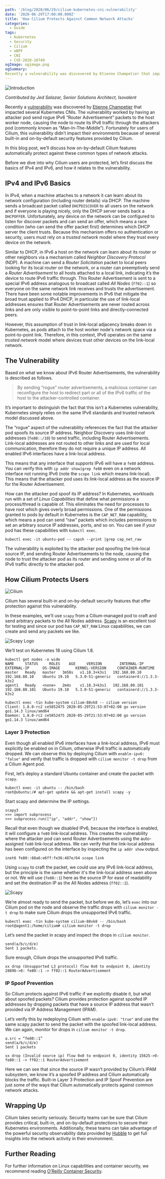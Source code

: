 ```yaml
---
path: '/blog/2020/06/29/cilium-kubernetes-cni-vulnerability'
date: '2020-06-29T17:00:00.000Z'
title: 'How Cilium Protects Against Common Network Attacks'
categories:
  - Guide
tags:
  - Kubernetes
  - Security
  - Cilium
  - eBPF
  - CNI
  - CVE-2020-10749
ogImage: ogimage.png
ogSummary: `
Recently a vulnerability was discovered by Etienne Champetier that impacted several Kubernetes CNIs. The vulnerability worked by having an attacker pod send rogue IPv6 “Router Advertisement” packets to the host worker node, causing the node to route its IPv6 traffic through the attackers pod (commonly known as “Man-In-The-Middle”). Fortunately for users of Cilium, this vulnerability didn’t impact their environments because of several built-in and on-by-default security features provided by Cilium.In this blog post, we’ll discuss how on-by-default Cilium features automatically protect against these common types of network attacks.`
---
```


![Introduction](ogimage.png)

_Contributed by Jed Salazar, Senior Solutions Architect, Isovalent_

Recently a [vulnerability](https://nvd.nist.gov/vuln/detail/CVE-2020-10749) was discovered by [Etienne Champetier](https://github.com/champtar) that impacted several Kubernetes CNIs. The vulnerability worked by having an attacker pod send rogue IPv6 “Router Advertisement” packets to the host worker node, causing the node to route its IPv6 traffic through the attackers pod (commonly known as “Man-In-The-Middle”). Fortunately for users of Cilium, this vulnerability didn’t impact their environments because of several built-in and on-by-default security features provided by Cilium.

In this blog post, we’ll discuss how on-by-default Cilium features automatically protect against these common types of network attacks.

Before we dive into why Cilium users are protected, let’s first discuss the basics of IPv4 and IPv6, and how it relates to the vulnerability.

## IPv4 and IPv6 Basics

In IPv4, when a machine attaches to a network it can learn about its network configuration (including router details) via DHCP. The machine sends a broadcast packet called `DHCPDISCOVER` to all users on the network and if everyone is playing nicely, only the DHCP server sends back a `DHCPOFFER`. Unfortunately, any device on the network can be configured to listen for discover packets and can send an offer, which means a race condition (who can send the offer packet first) determines which DHCP server the client trusts. Because this mechanism offers no authentication or security, users must rely on a _trusted network_ model where they trust every device on the network.

Similar to DHCP, in IPv6 a host on the network can learn about its router or other neighbors via a mechanism called _Neighbor Discovery Protocol_ (NDP). A machine can send a _Router Solicitation_ packet to local peers looking for its local router on the network, or a router can preemptively send a _Router Advertisement_ to all hosts attached to a local link, indicating it’s the device to route IPv6 traffic through. This Router Advertisement is sent to a special IPv6 address analogous to broadcast called _All Nodes_ (`ff02::1`) so everyone on the same network link receives and trusts the advertisement. There have been some notable improvements in IPv6 that mitigate the broad trust applied to IPv4 DHCP, in particular the use of link-local addresses ensures that Router Advertisements are never routed across links and are only visible to point-to-point links and directly-connected peers.

However, this assumption of trust in link-local adjacency breaks down in Kubernetes, as pods attach to the host worker node's network space via a point-to-point link. Therefore, in this context, IPv6 operates on the same _trusted network_ model where devices trust other devices on the link-local network.

## The Vulnerability

Based on what we know about IPv6 Router Advertisements, the vulnerability is described as follows.

> By sending “rogue” router advertisements, a malicious container can reconfigure the host to redirect part or all of the IPv6 traffic of the host to the attacker-controlled container.

It’s important to distinguish the fact that this isn’t a Kubernetes vulnerability, Kubernetes simply relies on the same IPv6 standards and trusted network model discussed above.

The “rogue” aspect of the vulnerability references the fact that the attacker pod spoofs its source IP address. Neighbor Discovery uses _link-local_ addresses (`fe80::/10`) to send traffic, including Router Advertisements. Link-local addresses are not routed to other links and are used for local communication, therefore they do not require a unique IP address. All enabled IPv6 interfaces have a link-local address.

This means that any interface that _supports_ IPv6 will have a `fe80` address. You can verify this with `ip addr show|grep fe80` even on a network interface not running IPv6 (note the `scope link` which means link-local). This means that the attacker pod uses its link-local address as the source IP for the Router Advertisement.

How can the attacker pod spoof its IP address? In Kubernetes, workloads run with a set of _Linux Capabilities_ that define what permissions a process/thread is capable of. This eliminates the need for processes to have root which gives overly broad permissions. One of the permissions granted to pods by default in Kubernetes is the `CAP_NET_RAW` capability, which means a pod can send “raw” packets which includes permissions to set an arbitrary source IP addresses, ports, and so on. You can see if your pod has these capabilities with `kubectl exec`.

```
kubectl exec -it ubuntu-pod -- capsh --print |grep cap_net_raw
```

The vulnerability is exploited by the attacker pod spoofing the link-local source IP, and sending Router Advertisements to the node, causing the node to trust the attacker pod as its router and sending some or all of its IPv6 traffic directly to the attacker pod.

## How Cilium Protects Users

![Cilium](gopher_ra_full.png)

Cilium has several built-in and on-by-default security features that offer protection against this vulnerability.

In these examples, we’ll use `scapy` from a Cilium-managed pod to craft and send arbitrary packets to the All Nodes address. [Scapy](https://scapy.net/) is an excellent tool for testing and since our pod has `CAP_NET_RAW` Linux capabilities, we can create and send any packets we like.

![Scapy Logo](scapylogo.png)

We’ll test on Kubernetes 18 using Cilium 1.8.

```
kubectl get nodes -o wide
NAME     STATUS     ROLES    AGE     VERSION        INTERNAL-IP      EXTERNAL-IP      OS-IMAGE       KERNEL-VERSION     CONTAINER-RUNTIME
master   Ready   master   3m58s   v1.18.3+k3s1   192.168.80.10    192.168.80.10    Ubuntu 19.10   5.3.0-51-generic   containerd://1.3.3-k3s2
agent1   Ready   <none>   2m4s    v1.18.3+k3s1   192.168.80.101   192.168.80.101   Ubuntu 19.10   5.3.0-51-generic   containerd://1.3.3-k3s2

kubectl exec -tin kube-system cilium-88vk8 -- cilium version
Client: 1.8.0-rc2 ce5852475 2020-05-29T21:53:07+02:00 go version go1.14.3 linux/amd64
Daemon: 1.8.0-rc2 ce5852475 2020-05-29T21:53:07+02:00 go version go1.14.3 linux/amd64
```

### Layer 3 Protection

Even though all enabled IPv6 interfaces have a link-local address, IPv6 must explicitly be enabled on in Cilium, otherwise IPv6 traffic is automatically dropped. We can observe this by deploying Cilium with `enable-ipv6: "false"` and verify that traffic is dropped with `cilium monitor -t drop` from a Cilium Agent pod.

First, let’s deploy a standard Ubuntu container and create the packet with `scapy`.

```
kubectl exec -it ubuntu -- /bin/bash
root@ubuntu:/# apt-get update && apt-get install scapy -y
```

Start scapy and determine the IP settings.

```
scapy3
>>> import subprocess
>>> subprocess.run(["ip", "addr", "show"])
```

Recall that even though we disabled IPv6, because the interface is enabled, it will configure a `fe80` link-local address. This creates the vulnerability where the attacker pod can send Router Advertisements using the auto-assigned `fe80` link-local address. We can verify that the link-local address has been configured on the interface by inspecting the `ip addr show` output.

```
inet6 fe80::68a6:e6ff:fe36:487e/64 scope link
```

Using `scapy` to craft the packet, we could use any IPv6 link-local address, but the principle is the same whether it's the link-local address seen above or not. We will use (`fe80::1`) here as the source IP for ease of readability and set the destination IP as the All Nodes address (`ff02::1`).

![Scapy](scapy.png)

We’re almost ready to send the packet, but before we do, let’s `exec` into our Cilium pod on the node and observe the traffic drops with `cilium monitor -t drop` to make sure Cilium drops the unsupported IPv6 traffic.

```
kubectl exec -tin kube-system cilium-88vk8 -- /bin/bash
root@agent1:/home/cilium# cilium monitor -t drop
```

Let’s send the packet in scapy and inspect the drops in `cilium monitor`.

```
send(a/b/c/d/e)
Sent 1 packets.
```

Sure enough, Cilium drops the unsupported IPv6 traffic.

```
xx drop (Unsupported L3 protocol) flow 0x0 to endpoint 0, identity 28896->0: fe80::1 -> ff02::1 RouterAdvertisement
```

### IP Spoof Prevention

So Cilium protects against IPv6 traffic if we explicitly disable it, but what about spoofed packets? Cilium provides protection against spoofed IP addresses by dropping packets that have a source IP address that wasn’t provided via IP Address Management (IPAM).

Let’s verify this by redeploying Cilium with `enable-ipv6: "true"` and use the same scapy packet to send the packet with the spoofed link-local address. We can again, monitor for drops in `cilium monitor -t drop`.

```
a.src = “fe80::1”
send(a/b/c/d/e)
Sent 1 packets
```

```
xx drop (Invalid source ip) flow 0x0 to endpoint 0, identity 15625->0: fe80::1 -> ff02::1 RouterAdvertisement
```

Here we can see that since the source IP wasn’t provided by Cilium’s IPAM subsystem, we know it’s a spoofed IP address and Cilium automatically blocks the traffic. Built-in Layer 3 Protection and IP Spoof Prevention are just some of the ways that Cilium automatically protects against common network attacks.

## Wrapping Up

Cilium takes security seriously. Security teams can be sure that Cilium provides critical, built-in, and on-by-default protections to secure their Kubernetes environments. Additionally, these teams can take advantage of the powerful security observability data provided by [Hubble](https://cilium.io/blog/2019/11/19/announcing-hubble/) to get full insights into the network activity in their environment.

## Further Reading

For further information on Linux capabilities and container security, we recommend reading [O’Reilly Container Security](https://www.oreilly.com/library/view/container-security/9781492056690/).
